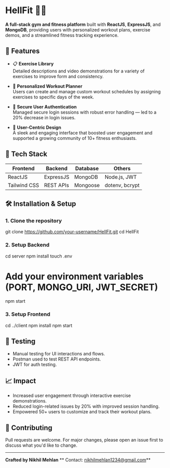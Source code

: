 

# HellFit 🏋️‍♀️

**A full-stack gym and fitness platform** built with **ReactJS**, **ExpressJS**, and **MongoDB**, providing users with personalized workout plans, exercise demos, and a streamlined fitness tracking experience.

## 🌟 Features

- 📋 **Exercise Library**  
  Detailed descriptions and video demonstrations for a variety of exercises to improve form and consistency.

- 📆 **Personalized Workout Planner**  
  Users can create and manage custom workout schedules by assigning exercises to specific days of the week.

- 🔐 **Secure User Authentication**  
  Managed secure login sessions with robust error handling — led to a 20% decrease in login issues.

- 🎯 **User-Centric Design**  
  A sleek and engaging interface that boosted user engagement and supported a growing community of 10+ fitness enthusiasts.

## 🚀 Tech Stack

| Frontend      | Backend     | Database   | Others          |
|---------------|-------------|------------|-----------------|
| ReactJS       | ExpressJS   | MongoDB    | Node.js, JWT    |
| Tailwind CSS  | REST APIs   | Mongoose   | dotenv, bcrypt  |




## 🛠️ Installation & Setup

### 1. Clone the repository


git clone https://github.com/your-username/HellFit.git
cd HellFit


### 2. Setup Backend


cd server
npm install
touch .env
# Add your environment variables (PORT, MONGO_URI, JWT_SECRET)
npm start


### 3. Setup Frontend


cd ../client
npm install
npm start


## 🧪 Testing

* Manual testing for UI interactions and flows.
* Postman used to test REST API endpoints.
* JWT for auth testing.

## 📈 Impact

* Increased user engagement through interactive exercise demonstrations.
* Reduced login-related issues by 20% with improved session handling.
* Empowered 50+ users to customize and track their workout plans.

## 🤝 Contributing

Pull requests are welcome. For major changes, please open an issue first to discuss what you'd like to change.

---

**Crafted  by Nikhil Mehlan**
** Contact: nikhilmehlan1234@gmail.com**

```


